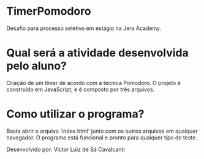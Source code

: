 # TimerPomodoro
Desafio para processo seletivo em estágio na Jera Academy.

# Qual será a atividade desenvolvida pelo aluno?
Criação de um timer de acordo com a técnica Pomodoro. O projeto é construído em JavaScript, e é composto por três arquivos. 

# Como utilizar o programa?
Basta abrir o arquivo 'index.html' junto com os outros arquivos em qualquer navegador. O programa está funcional e pronto para qualquer tipo de teste. 

Desenvolvido por: Victor Luiz de Sá Cavalcanti